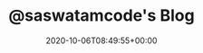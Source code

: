 ---
title: "@saswatamcode's Blog"
description: "@saswatamcode's Blog."
date: 2020-10-06T08:49:55+00:00
lastmod: 2020-10-06T08:49:55+00:00
draft: false
images: []
---